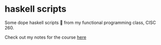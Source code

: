 # haskell scripts
Some dope haskell scripts 💖 from my functional programming class, CISC 260. 

Check out my notes for the course [here](http://karishmadaga.com/course-notes/cisc260.html)
